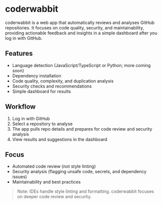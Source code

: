 
# coderwabbit

coderwabbit is a web app that automatically reviews and analyses GitHub repositories. It focuses on code quality, security, and maintainability, providing actionable feedback and insights in a simple dashboard after you log in with GitHub.

## Features

- Language detection (JavaScript/TypeScript or Python; more coming soon)
- Dependency installation
- Code quality, complexity, and duplication analysis
- Security checks and recommendations
- Simple dashboard for results

## Workflow

1. Log in with GitHub
2. Select a repository to analyse
3. The app pulls repo details and prepares for code review and security analysis
4. View results and suggestions in the dashboard

## Focus

- Automated code review (not style linting)
- Security analysis (flagging unsafe code, secrets, and dependency issues)
- Maintainability and best practices

> Note: IDEs handle style linting and formatting. coderwabbit focuses on deeper code review and security.

